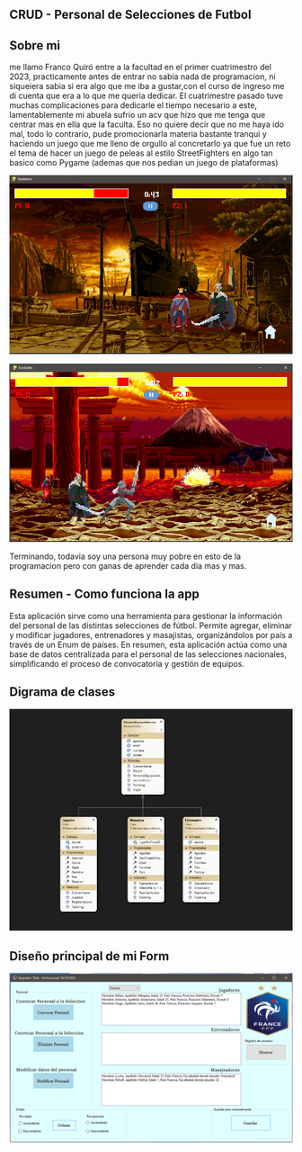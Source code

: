 ## CRUD - Personal de Selecciones de Futbol

## Sobre mi
me llamo Franco Quiró entre a la facultad en el primer cuatrimestro del 2023, practicamente antes de entrar no sabia nada de programacion, ni siqueiera sabia si era algo que me iba a gustar,con el curso de ingreso me di cuenta que era a lo que me queria dedicar. El cuatrimestre pasado tuve muchas complicaciones para dedicarle el tiempo necesario a este, lamentablemente mi abuela sufrio un acv que hizo que me tenga que centrar mas en ella que la faculta. Eso no quiere decir que no me haya ido mal, todo lo contrario, pude promocionarla materia bastante tranqui y haciendo un juego que me lleno de orgullo al concretarlo ya que fue un reto el tema de hacer un juego de peleas al estilo StreetFighters en algo tan basico como Pygame (ademas que nos pedian un juego de plataformas)

![Alt text](<Captura de pantalla 2023-10-16 211600.png>)

![Alt text](<Captura de pantalla 2023-10-16 211414.png>)

Terminando, todavia soy una persona muy pobre en esto de la programacion pero con ganas de aprender cada dia mas y mas.

## Resumen - Como funciona la app
Esta aplicación sirve como una herramienta para gestionar la información del personal de las distintas selecciones de fútbol. Permite agregar, eliminar y modificar jugadores, entrenadores y masajistas, organizándolos por país a través de un Enum de países. En resumen, esta aplicación actúa como una base de datos centralizada para el personal de las selecciones nacionales, simplificando el proceso de convocatoria y gestión de equipos.

## Digrama de clases

![Alt text](<Captura de pantalla 2023-10-16 222544.png>)

## Diseño principal de mi Form

![Alt text](<Captura de pantalla 2023-10-16 222841.png>)
